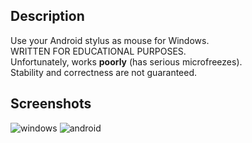 ## Description
Use your Android stylus as mouse for Windows.  
WRITTEN FOR EDUCATIONAL PURPOSES.  
Unfortunately, works **poorly** (has serious microfreezes).  
Stability and correctness are not guaranteed.

## Screenshots
![windows](https://user-images.githubusercontent.com/13097618/171459560-de422eea-60d5-4b86-b474-1941e0afb4f1.png)
![android](https://user-images.githubusercontent.com/13097618/171459660-428ea407-d3a6-44e4-b0a4-9caa4a6db0db.jpg)
